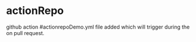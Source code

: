 # actionRepo
github action
#actionrepoDemo.yml file added which will trigger during the on pull request.

